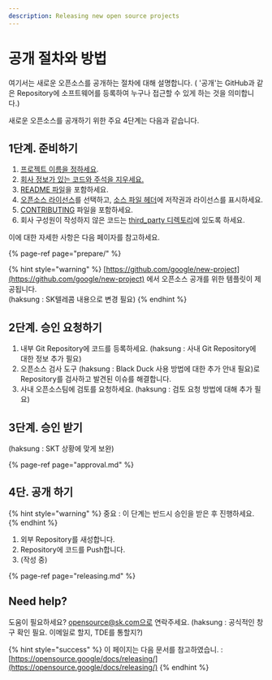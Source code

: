 ```yaml
---
description: Releasing new open source projects
---
```


# 공개 절차와 방법

여기서는 새로운 오픈소스를 공개하는 절차에 대해 설명합니다. \( '공개'는 GitHub과 같은 Repository에 소프트웨어를 등록하여 누구나 접근할 수 있게 하는 것을 의미합니다.\)

새로운 오픈소스를 공개하기 위한 주요 4단계는 다음과 같습니다. 

## 1단계. 준비하기

1. [프로젝트 이름을 정하세요](https://opensource-skt.gitbook.io/guide/creating/creating/release/prepare#undefined). 
2. [회사 정보가 있는 코드와 주석을 지우세요.](https://opensource-skt.gitbook.io/guide/creating/creating/release/prepare#3)
3. [README 파일](https://opensource-skt.gitbook.io/guide/creating/creating/release/prepare#4-readme)을 포함하세요.
4. [오픈소스 라이선스](https://opensource-skt.gitbook.io/guide/creating/creating/release/prepare#undefined-1)를 선택하고, [소스 파일 헤더](https://opensource-skt.gitbook.io/guide/creating/creating/release/prepare#6)에 저작권과 라이선스를 표시하세요. 
5. [CONTRIBUTING](https://opensource-skt.gitbook.io/guide/creating/creating/release/prepare#7-contributing) 파일을 포함하세요.
6. 회사 구성원이 작성하지 않은 코드는 [third\_party 디렉토리](https://opensource-skt.gitbook.io/guide/creating/creating/release/prepare#2-3rd-party)에 있도록 하세요. 

이에 대한 자세한 사항은 다음 페이자를 참고하세요.

{% page-ref page="prepare/" %}

{% hint style="warning" %}
[https://github.com/google/new-project](https://github.com/google/new-project) 에서 오픈소스 공개를 위한 템플릿이 제공됩니다.    
\(haksung : SK텔레콤 내용으로 변경 필요\)
{% endhint %}

## 2단계. 승인 요청하기

1. 내부 Git Repository에 코드를 등록하세요. \(haksung : 사내 Git Repository에 대한 정보 추가 필요\)
2. 오픈소스 검사 도구 \(haksung : Black Duck 사용 방법에 대한 추가 안내 필요\)로 Repository를 검사하고 발견된 이슈를 해결합니다. 
3. 사내 오픈소스팀에 검토를 요청하세요. \(haksung : 검토 요청 방법에 대해 추가 필요\)

## 3단계. 승인 받기

\(haksung : SKT 상황에 맞게 보완\)

{% page-ref page="approval.md" %}

## 4단. 공개 하기

{% hint style="warning" %}
중요 : 이 단계는 반드시 승인을 받은 후 진행하세요.
{% endhint %}

1. 외부 Repository를 새성합니다. 
2. Repository에 코드를 Push합니다. 
3. \(작성 중\)

{% page-ref page="releasing.md" %}

## Need help?

도움이 필요하세요? opensource@sk.com으로 연락주세요. \(haksung : 공식적인 창구 확인 필요. 이메일로 할지, TDE를 통할지?\)

{% hint style="success" %}
이 페이지는 다음 문서를 참고하였습니. : [https://opensource.google/docs/releasing/](https://opensource.google/docs/releasing/)
{% endhint %}

